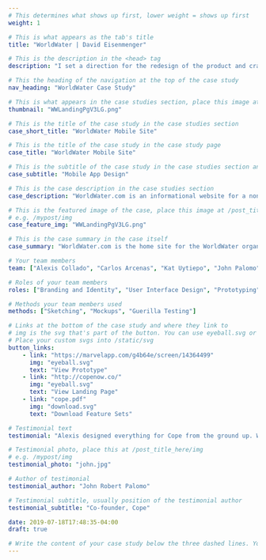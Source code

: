 ```yaml
---
# This determines what shows up first, lower weight = shows up first
weight: 1

# This is what appears as the tab's title
title: "WorldWater | David Eisenmenger"

# This is the description in the <head> tag
description: "I set a direction for the redesign of the product and crafted and tested a functioning prototype for development."

# This the heading of the navigation at the top of the case study
nav_heading: "WorldWater Case Study"

# This is what appears in the case studies section, place this image at the /static/img folder
thumbnail: "WWLandingPgV3LG.png"

# This is the title of the case study in the case studies section
case_short_title: "WorldWater Mobile Site"

# This is the title of the case study in the case study page
case_title: "WorldWater Mobile Site"

# This is the subtitle of the case study in the case studies section and the case study page
case_subtitle: "Mobile App Design"

# This is the case description in the case studies section
case_description: "WorldWater.com is an informational website for a non governmental organization focused on water, sanitation, and hygiene for communities in Ecuador."

# This is the featured image of the case, place this image at /post_title_here/img folder
# e.g. /mypost/img
case_feature_img: "WWLandingPgV3LG.png"

# This is the case summary in the case itself
case_summary: "WorldWater.com is the home site for the WorldWater organization. WorldWater is a nongovernmental organization (NGO) that is focused on empowering communities to manage their public health infrastructure. Their primary operations are in the the Amazon Basin as well as in the United States. The site is focused on supporting its social media channels with information about the organization and features allowing users to donate as well as raise funds by challenging others using social media. The assets represented here have had the original company name replaced with a placeholder, WorldWater."

# Your team members
team: ["Alexis Collado", "Carlos Arcenas", "Kat Uytiepo", "John Palomo"]

# Roles of your team members
roles: ["Branding and Identity", "User Interface Design", "Prototyping", "User Research"]

# Methods your team members used
methods: ["Sketching", "Mockups", "Guerilla Testing"]

# Links at the bottom of the case study and where they link to
# img is the svg that's part of the button. You can use eyeball.svg or download.svg
# Place your custom svgs into /static/svg
button_links:
    - link: "https://marvelapp.com/g4b64e/screen/14364499"
      img: "eyeball.svg"
      text: "View Prototype"
    - link: "http://copenow.co/"
      img: "eyeball.svg"
      text: "View Landing Page"
    - link: "cope.pdf"
      img: "download.svg"
      text: "Download Feature Sets"

# Testimonial text
testimonial: "Alexis designed everything for Cope from the ground up. What I really like about him is his true understanding and grasp of what makes a great UI great. He knows that the user experience needs a lot of refining from customers and he isn't shy to take feedback even if it's critical. Alexis is one of those rare people who just gets it."

# Testimonial photo, place this at /post_title_here/img
# e.g. /mypost/img
testimonial_photo: "john.jpg"

# Author of testimonial
testimonial_author: "John Robert Palomo"

# Testimonial subtitle, usually position of the testimonial author
testimonial_subtitle: "Co-founder, Cope"

date: 2019-07-18T17:48:35-04:00
draft: true

# Write the content of your case study below the three dashed lines. You can use markdown and raw HTML.
---
```


